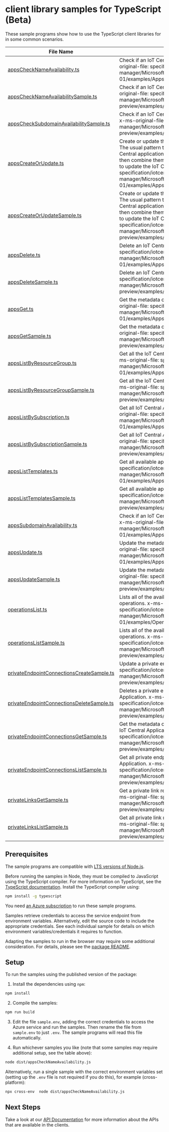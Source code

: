 # client library samples for TypeScript (Beta)

These sample programs show how to use the TypeScript client libraries for in some common scenarios.

| **File Name**                                                                       | **Description**                                                                                                                                                                                                                                                                                                                                                                                                                    |
| ----------------------------------------------------------------------------------- | ---------------------------------------------------------------------------------------------------------------------------------------------------------------------------------------------------------------------------------------------------------------------------------------------------------------------------------------------------------------------------------------------------------------------------------- |
| [appsCheckNameAvailability.ts][appschecknameavailability]                           | Check if an IoT Central application name is available. x-ms-original-file: specification/iotcentral/resource-manager/Microsoft.IoTCentral/stable/2021-06-01/examples/Apps_CheckNameAvailability.json                                                                                                                                                                                                                               |
| [appsCheckNameAvailabilitySample.ts][appschecknameavailabilitysample]               | Check if an IoT Central application name is available. x-ms-original-file: specification/iotcentral/resource-manager/Microsoft.IoTCentral/preview/2021-11-01-preview/examples/Apps_CheckNameAvailability.json                                                                                                                                                                                                                      |
| [appsCheckSubdomainAvailabilitySample.ts][appschecksubdomainavailabilitysample]     | Check if an IoT Central application subdomain is available. x-ms-original-file: specification/iotcentral/resource-manager/Microsoft.IoTCentral/preview/2021-11-01-preview/examples/Apps_CheckSubdomainAvailability.json                                                                                                                                                                                                            |
| [appsCreateOrUpdate.ts][appscreateorupdate]                                         | Create or update the metadata of an IoT Central application. The usual pattern to modify a property is to retrieve the IoT Central application metadata and security metadata, and then combine them with the modified values in a new body to update the IoT Central application. x-ms-original-file: specification/iotcentral/resource-manager/Microsoft.IoTCentral/stable/2021-06-01/examples/Apps_CreateOrUpdate.json          |
| [appsCreateOrUpdateSample.ts][appscreateorupdatesample]                             | Create or update the metadata of an IoT Central application. The usual pattern to modify a property is to retrieve the IoT Central application metadata and security metadata, and then combine them with the modified values in a new body to update the IoT Central application. x-ms-original-file: specification/iotcentral/resource-manager/Microsoft.IoTCentral/preview/2021-11-01-preview/examples/Apps_CreateOrUpdate.json |
| [appsDelete.ts][appsdelete]                                                         | Delete an IoT Central application. x-ms-original-file: specification/iotcentral/resource-manager/Microsoft.IoTCentral/stable/2021-06-01/examples/Apps_Delete.json                                                                                                                                                                                                                                                                  |
| [appsDeleteSample.ts][appsdeletesample]                                             | Delete an IoT Central application. x-ms-original-file: specification/iotcentral/resource-manager/Microsoft.IoTCentral/preview/2021-11-01-preview/examples/Apps_Delete.json                                                                                                                                                                                                                                                         |
| [appsGet.ts][appsget]                                                               | Get the metadata of an IoT Central application. x-ms-original-file: specification/iotcentral/resource-manager/Microsoft.IoTCentral/stable/2021-06-01/examples/Apps_Get.json                                                                                                                                                                                                                                                        |
| [appsGetSample.ts][appsgetsample]                                                   | Get the metadata of an IoT Central application. x-ms-original-file: specification/iotcentral/resource-manager/Microsoft.IoTCentral/preview/2021-11-01-preview/examples/Apps_Get.json                                                                                                                                                                                                                                               |
| [appsListByResourceGroup.ts][appslistbyresourcegroup]                               | Get all the IoT Central Applications in a resource group. x-ms-original-file: specification/iotcentral/resource-manager/Microsoft.IoTCentral/stable/2021-06-01/examples/Apps_ListByResourceGroup.json                                                                                                                                                                                                                              |
| [appsListByResourceGroupSample.ts][appslistbyresourcegroupsample]                   | Get all the IoT Central Applications in a resource group. x-ms-original-file: specification/iotcentral/resource-manager/Microsoft.IoTCentral/preview/2021-11-01-preview/examples/Apps_ListByResourceGroup.json                                                                                                                                                                                                                     |
| [appsListBySubscription.ts][appslistbysubscription]                                 | Get all IoT Central Applications in a subscription. x-ms-original-file: specification/iotcentral/resource-manager/Microsoft.IoTCentral/stable/2021-06-01/examples/Apps_ListBySubscription.json                                                                                                                                                                                                                                     |
| [appsListBySubscriptionSample.ts][appslistbysubscriptionsample]                     | Get all IoT Central Applications in a subscription. x-ms-original-file: specification/iotcentral/resource-manager/Microsoft.IoTCentral/preview/2021-11-01-preview/examples/Apps_ListBySubscription.json                                                                                                                                                                                                                            |
| [appsListTemplates.ts][appslisttemplates]                                           | Get all available application templates. x-ms-original-file: specification/iotcentral/resource-manager/Microsoft.IoTCentral/stable/2021-06-01/examples/Apps_Templates.json                                                                                                                                                                                                                                                         |
| [appsListTemplatesSample.ts][appslisttemplatessample]                               | Get all available application templates. x-ms-original-file: specification/iotcentral/resource-manager/Microsoft.IoTCentral/preview/2021-11-01-preview/examples/Apps_Templates.json                                                                                                                                                                                                                                                |
| [appsSubdomainAvailability.ts][appssubdomainavailability]                           | Check if an IoT Central application subdomain is available. x-ms-original-file: specification/iotcentral/resource-manager/Microsoft.IoTCentral/stable/2021-06-01/examples/Apps_CheckSubdomainAvailability.json                                                                                                                                                                                                                     |
| [appsUpdate.ts][appsupdate]                                                         | Update the metadata of an IoT Central application. x-ms-original-file: specification/iotcentral/resource-manager/Microsoft.IoTCentral/stable/2021-06-01/examples/Apps_Update.json                                                                                                                                                                                                                                                  |
| [appsUpdateSample.ts][appsupdatesample]                                             | Update the metadata of an IoT Central application. x-ms-original-file: specification/iotcentral/resource-manager/Microsoft.IoTCentral/preview/2021-11-01-preview/examples/Apps_Update.json                                                                                                                                                                                                                                         |
| [operationsList.ts][operationslist]                                                 | Lists all of the available IoT Central Resource Provider operations. x-ms-original-file: specification/iotcentral/resource-manager/Microsoft.IoTCentral/stable/2021-06-01/examples/Operations_List.json                                                                                                                                                                                                                            |
| [operationsListSample.ts][operationslistsample]                                     | Lists all of the available IoT Central Resource Provider operations. x-ms-original-file: specification/iotcentral/resource-manager/Microsoft.IoTCentral/preview/2021-11-01-preview/examples/Operations_List.json                                                                                                                                                                                                                   |
| [privateEndpointConnectionsCreateSample.ts][privateendpointconnectionscreatesample] | Update a private endpoint connection. x-ms-original-file: specification/iotcentral/resource-manager/Microsoft.IoTCentral/preview/2021-11-01-preview/examples/PrivateEndpointConnections_Update.json                                                                                                                                                                                                                                |
| [privateEndpointConnectionsDeleteSample.ts][privateendpointconnectionsdeletesample] | Deletes a private endpoint connection from the IoT Central Application. x-ms-original-file: specification/iotcentral/resource-manager/Microsoft.IoTCentral/preview/2021-11-01-preview/examples/PrivateEndpointConnections_Delete.json                                                                                                                                                                                              |
| [privateEndpointConnectionsGetSample.ts][privateendpointconnectionsgetsample]       | Get the metadata of a private endpoint connection for the IoT Central Application. x-ms-original-file: specification/iotcentral/resource-manager/Microsoft.IoTCentral/preview/2021-11-01-preview/examples/PrivateEndpointConnections_Get.json                                                                                                                                                                                      |
| [privateEndpointConnectionsListSample.ts][privateendpointconnectionslistsample]     | Get all private endpoint connections of a IoT Central Application. x-ms-original-file: specification/iotcentral/resource-manager/Microsoft.IoTCentral/preview/2021-11-01-preview/examples/PrivateEndpointConnections_List.json                                                                                                                                                                                                     |
| [privateLinksGetSample.ts][privatelinksgetsample]                                   | Get a private link resource of a IoT Central Application. x-ms-original-file: specification/iotcentral/resource-manager/Microsoft.IoTCentral/preview/2021-11-01-preview/examples/PrivateLinks_Get.json                                                                                                                                                                                                                             |
| [privateLinksListSample.ts][privatelinkslistsample]                                 | Get all private link resources of a IoT Central Application. x-ms-original-file: specification/iotcentral/resource-manager/Microsoft.IoTCentral/preview/2021-11-01-preview/examples/PrivateLinks_List.json                                                                                                                                                                                                                         |

## Prerequisites

The sample programs are compatible with [LTS versions of Node.js](https://github.com/nodejs/release#release-schedule).

Before running the samples in Node, they must be compiled to JavaScript using the TypeScript compiler. For more information on TypeScript, see the [TypeScript documentation][typescript]. Install the TypeScript compiler using:

```bash
npm install -g typescript
```

You need [an Azure subscription][freesub] to run these sample programs.

Samples retrieve credentials to access the service endpoint from environment variables. Alternatively, edit the source code to include the appropriate credentials. See each individual sample for details on which environment variables/credentials it requires to function.

Adapting the samples to run in the browser may require some additional consideration. For details, please see the [package README][package].

## Setup

To run the samples using the published version of the package:

1. Install the dependencies using `npm`:

```bash
npm install
```

2. Compile the samples:

```bash
npm run build
```

3. Edit the file `sample.env`, adding the correct credentials to access the Azure service and run the samples. Then rename the file from `sample.env` to just `.env`. The sample programs will read this file automatically.

4. Run whichever samples you like (note that some samples may require additional setup, see the table above):

```bash
node dist/appsCheckNameAvailability.js
```

Alternatively, run a single sample with the correct environment variables set (setting up the `.env` file is not required if you do this), for example (cross-platform):

```bash
npx cross-env  node dist/appsCheckNameAvailability.js
```

## Next Steps

Take a look at our [API Documentation][apiref] for more information about the APIs that are available in the clients.

[appschecknameavailability]: https://github.com/Azure/azure-sdk-for-js/blob/main/sdk/iotcentral/arm-iotcentral/samples/v7-beta/typescript/src/appsCheckNameAvailability.ts
[appschecknameavailabilitysample]: https://github.com/Azure/azure-sdk-for-js/blob/main/sdk/iotcentral/arm-iotcentral/samples/v7-beta/typescript/src/appsCheckNameAvailabilitySample.ts
[appschecksubdomainavailabilitysample]: https://github.com/Azure/azure-sdk-for-js/blob/main/sdk/iotcentral/arm-iotcentral/samples/v7-beta/typescript/src/appsCheckSubdomainAvailabilitySample.ts
[appscreateorupdate]: https://github.com/Azure/azure-sdk-for-js/blob/main/sdk/iotcentral/arm-iotcentral/samples/v7-beta/typescript/src/appsCreateOrUpdate.ts
[appscreateorupdatesample]: https://github.com/Azure/azure-sdk-for-js/blob/main/sdk/iotcentral/arm-iotcentral/samples/v7-beta/typescript/src/appsCreateOrUpdateSample.ts
[appsdelete]: https://github.com/Azure/azure-sdk-for-js/blob/main/sdk/iotcentral/arm-iotcentral/samples/v7-beta/typescript/src/appsDelete.ts
[appsdeletesample]: https://github.com/Azure/azure-sdk-for-js/blob/main/sdk/iotcentral/arm-iotcentral/samples/v7-beta/typescript/src/appsDeleteSample.ts
[appsget]: https://github.com/Azure/azure-sdk-for-js/blob/main/sdk/iotcentral/arm-iotcentral/samples/v7-beta/typescript/src/appsGet.ts
[appsgetsample]: https://github.com/Azure/azure-sdk-for-js/blob/main/sdk/iotcentral/arm-iotcentral/samples/v7-beta/typescript/src/appsGetSample.ts
[appslistbyresourcegroup]: https://github.com/Azure/azure-sdk-for-js/blob/main/sdk/iotcentral/arm-iotcentral/samples/v7-beta/typescript/src/appsListByResourceGroup.ts
[appslistbyresourcegroupsample]: https://github.com/Azure/azure-sdk-for-js/blob/main/sdk/iotcentral/arm-iotcentral/samples/v7-beta/typescript/src/appsListByResourceGroupSample.ts
[appslistbysubscription]: https://github.com/Azure/azure-sdk-for-js/blob/main/sdk/iotcentral/arm-iotcentral/samples/v7-beta/typescript/src/appsListBySubscription.ts
[appslistbysubscriptionsample]: https://github.com/Azure/azure-sdk-for-js/blob/main/sdk/iotcentral/arm-iotcentral/samples/v7-beta/typescript/src/appsListBySubscriptionSample.ts
[appslisttemplates]: https://github.com/Azure/azure-sdk-for-js/blob/main/sdk/iotcentral/arm-iotcentral/samples/v7-beta/typescript/src/appsListTemplates.ts
[appslisttemplatessample]: https://github.com/Azure/azure-sdk-for-js/blob/main/sdk/iotcentral/arm-iotcentral/samples/v7-beta/typescript/src/appsListTemplatesSample.ts
[appssubdomainavailability]: https://github.com/Azure/azure-sdk-for-js/blob/main/sdk/iotcentral/arm-iotcentral/samples/v7-beta/typescript/src/appsSubdomainAvailability.ts
[appsupdate]: https://github.com/Azure/azure-sdk-for-js/blob/main/sdk/iotcentral/arm-iotcentral/samples/v7-beta/typescript/src/appsUpdate.ts
[appsupdatesample]: https://github.com/Azure/azure-sdk-for-js/blob/main/sdk/iotcentral/arm-iotcentral/samples/v7-beta/typescript/src/appsUpdateSample.ts
[operationslist]: https://github.com/Azure/azure-sdk-for-js/blob/main/sdk/iotcentral/arm-iotcentral/samples/v7-beta/typescript/src/operationsList.ts
[operationslistsample]: https://github.com/Azure/azure-sdk-for-js/blob/main/sdk/iotcentral/arm-iotcentral/samples/v7-beta/typescript/src/operationsListSample.ts
[privateendpointconnectionscreatesample]: https://github.com/Azure/azure-sdk-for-js/blob/main/sdk/iotcentral/arm-iotcentral/samples/v7-beta/typescript/src/privateEndpointConnectionsCreateSample.ts
[privateendpointconnectionsdeletesample]: https://github.com/Azure/azure-sdk-for-js/blob/main/sdk/iotcentral/arm-iotcentral/samples/v7-beta/typescript/src/privateEndpointConnectionsDeleteSample.ts
[privateendpointconnectionsgetsample]: https://github.com/Azure/azure-sdk-for-js/blob/main/sdk/iotcentral/arm-iotcentral/samples/v7-beta/typescript/src/privateEndpointConnectionsGetSample.ts
[privateendpointconnectionslistsample]: https://github.com/Azure/azure-sdk-for-js/blob/main/sdk/iotcentral/arm-iotcentral/samples/v7-beta/typescript/src/privateEndpointConnectionsListSample.ts
[privatelinksgetsample]: https://github.com/Azure/azure-sdk-for-js/blob/main/sdk/iotcentral/arm-iotcentral/samples/v7-beta/typescript/src/privateLinksGetSample.ts
[privatelinkslistsample]: https://github.com/Azure/azure-sdk-for-js/blob/main/sdk/iotcentral/arm-iotcentral/samples/v7-beta/typescript/src/privateLinksListSample.ts
[apiref]: https://docs.microsoft.com/javascript/api/@azure/arm-iotcentral?view=azure-node-preview
[freesub]: https://azure.microsoft.com/free/
[package]: https://github.com/Azure/azure-sdk-for-js/tree/main/sdk/iotcentral/arm-iotcentral/README.md
[typescript]: https://www.typescriptlang.org/docs/home.html
